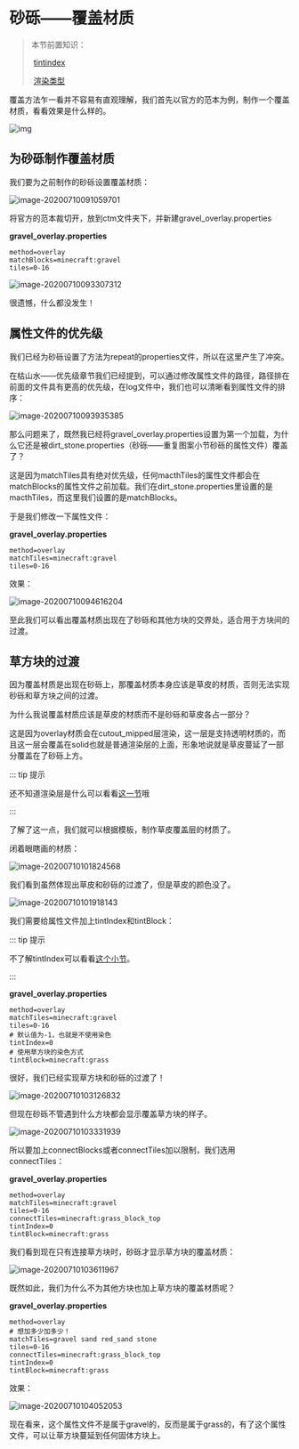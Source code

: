 # 砂砾——覆盖材质

> 本节前置知识：
>
> ​	[tintindex](../../vanilla/model/tintindex.md)
>
> ​	[渲染类型](../../vanilla/model/rendertype.md)

覆盖方法乍一看并不容易有直观理解，我们首先以官方的范本为例，制作一个覆盖材质，看看效果是什么样的。

![img](https://i.loli.net/2020/07/28/migUf95u2pIx3qv.png)

## 为砂砾制作覆盖材质

我们要为之前制作的砂砾设置覆盖材质：

![image-20200710091059701](https://i.loli.net/2020/07/28/kIh93e8ur6TzVdY.png)

将官方的范本裁切开，放到ctm文件夹下，并新建gravel_overlay.properties

**gravel_overlay.properties**

```properties
method=overlay
matchBlocks=minecraft:gravel
tiles=0-16
```

![image-20200710093307312](https://i.loli.net/2020/07/28/gtUG58uoKVMaxJl.png)

很遗憾，什么都没发生！

## 属性文件的优先级

我们已经为砂砾设置了方法为repeat的properties文件，所以在这里产生了冲突。

在枯山水——优先级章节我们已经提到，可以通过修改属性文件的路径，路径排在前面的文件具有更高的优先级，在log文件中，我们也可以清晰看到属性文件的排序：

![image-20200710093935385](https://i.loli.net/2020/07/28/GoBz7xldLM49J3A.png)

那么问题来了，既然我已经将gravel_overlay.properties设置为第一个加载，为什么它还是被dirt_stone.properties（砂砾——重复图案小节砂砾的属性文件）覆盖了？

这是因为matchTiles具有绝对优先级，任何macthTiles的属性文件都会在matchBlocks的属性文件之前加载。我们在dirt_stone.properties里设置的是macthTiles，而这里我们设置的是matchBlocks。

于是我们修改一下属性文件：

**gravel_overlay.properties**

```properties
method=overlay
matchTiles=minecraft:gravel
tiles=0-16
```

效果：

![image-20200710094616204](https://i.loli.net/2020/07/28/xAOj75VClnkdc16.png)

至此我们可以看出覆盖材质出现在了砂砾和其他方块的交界处，适合用于方块间的过渡。

## 草方块的过渡

因为覆盖材质是出现在砂砾上，那覆盖材质本身应该是草皮的材质，否则无法实现砂砾和草方块之间的过渡。

为什么我说覆盖材质应该是草皮的材质而不是砂砾和草皮各占一部分？

这是因为overlay材质会在cutout_mipped层渲染，这一层是支持透明材质的，而且这一层会覆盖在solid也就是普通渲染层的上面，形象地说就是草皮蔓延了一部分覆盖在了砂砾上方。

::: tip 提示

还不知道渲染层是什么可以看看[这一节](../../vanilla/model/rendertype.md)哦

:::

了解了这一点，我们就可以根据模板，制作草皮覆盖层的材质了。

闭着眼瞎画的材质：

![image-20200710101824568](https://i.loli.net/2020/07/28/NJ6v8aZmIuMBYWf.png)

我们看到虽然体现出草皮和砂砾的过渡了，但是草皮的颜色没了。

![image-20200710101918143](https://i.loli.net/2020/07/28/GHxjPo2KVAwrqEZ.png)

我们需要给属性文件加上tintIndex和tintBlock：

::: tip 提示

不了解tintIndex可以看看[这个小节](../../vanilla/model/tintindex.md)。

:::

**gravel_overlay.properties**

```properties
method=overlay
matchTiles=minecraft:gravel
tiles=0-16
# 默认值为-1，也就是不使用染色
tintIndex=0
# 使用草方块的染色方式
tintBlock=minecraft:grass
```

很好，我们已经实现草方块和砂砾的过渡了！

![image-20200710103126832](https://i.loli.net/2020/07/28/wu1KoefznONHBlj.png)

但现在砂砾不管遇到什么方块都会显示覆盖草方块的样子。

![image-20200710103331939](https://i.loli.net/2020/07/28/FzKxkuSeZcPWB2n.png)

所以要加上connectBlocks或者connectTiles加以限制，我们选用connectTiles：

**gravel_overlay.properties**

```properties
method=overlay
matchTiles=minecraft:gravel
tiles=0-16
connectTiles=minecraft:grass_block_top
tintIndex=0
tintBlock=minecraft:grass
```

我们看到现在只有连接草方块时，砂砾才显示草方块的覆盖材质：

![image-20200710103611967](https://i.loli.net/2020/07/28/6Hdjyl7SfepkEvx.png)

既然如此，我们为什么不为其他方块也加上草方块的覆盖材质呢？

**gravel_overlay.properties**

```properties
method=overlay
# 想加多少加多少！
matchTiles=gravel sand red_sand stone
tiles=0-16
connectTiles=minecraft:grass_block_top
tintIndex=0
tintBlock=minecraft:grass
```

效果：

![image-20200710104052053](https://i.loli.net/2020/07/28/obT8kEvNZlUDIeF.png)

现在看来，这个属性文件不是属于gravel的，反而是属于grass的，有了这个属性文件，可以让草方块蔓延到任何固体方块上。

<br/><br/><Vssue/>